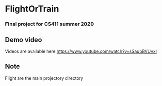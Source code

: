 # FlightOrTrain
### Final project for CS411 summer 2020
## Demo video
Videos are available here https://www.youtube.com/watch?v=sSaubBVUvxI
## Note
Flight are the main projectory directory
